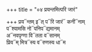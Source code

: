 +++
title = "०४ प्रयन्तमित्परि जारं"

+++
प्रय᳓न्तम् इ᳓त् प᳓रि जारं᳓ कनी᳓नाम्  
प᳓श्यामसि नो᳓पनिप᳓द्यमानम्  
अ᳓नवपृग्णा वि᳓तता व᳓सानम्  
प्रिय᳓म् मित्र᳓स्य व᳓रुणस्य धा᳓म